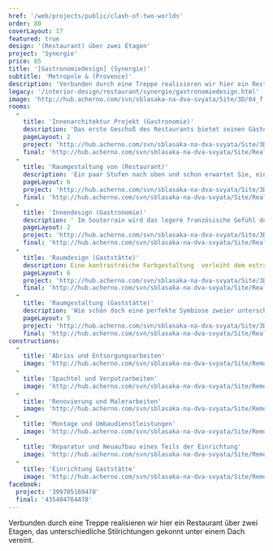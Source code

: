 ```yaml
---
href: '/web/projects/public/clash-of-two-worlds' 
order: 80
coverLayout: 17
featured: true
design: '(Restaurant) über zwei Etagen'
project: 'Synergie'
price: 65
title: '[Gastronomiedesign] (Synergie)'
subtitle: 'Metropole & (Provence)'
description: 'Verbunden durch eine Treppe realisieren wir hier ein Restaurant über zwei Etagen, das unterschiedliche Stilrichtungen gekonnt unter einem Dach vereint.'
legacy: '/interior-design/restaurant/synergie/gastronomiedesign.html'
image: 'http://hub.acherno.com/svn/sblasaka-na-dva-svyata/Site/3D/04_f.jpg'
rooms:
  -
    title: 'Innenarchitektur Projekt (Gastronomie)'
    description: 'Das erste Geschoß des Restaurants bietet seinen Gästen ein Ambiente, das im klassischen Stil der Provence gehalten ist.'
    pageLayout: 2
    project: 'http://hub.acherno.com/svn/sblasaka-na-dva-svyata/Site/3D/06_f.jpg'
    final: 'http://hub.acherno.com/svn/sblasaka-na-dva-svyata/Site/Realizacia/03.JPG'
  -
    title: 'Raumgestaltung von (Restaurant)'
    description: 'Ein paar Stufen nach oben und schon erwartet Sie, ein elegant und modern eingerichtetes Restaurant, das allen Trends der Moderne Rechnung trägt.'
    pageLayout: 6
    project: 'http://hub.acherno.com/svn/sblasaka-na-dva-svyata/Site/3D/01_f.bmp'
    final: 'http://hub.acherno.com/svn/sblasaka-na-dva-svyata/Site/Realizacia/01.JPG'
  -
    title: 'Innendesign (Gastronomie)'
    description: ' Im Souterrain wird das legeré französische Gefühl der Provence gelebt, während im Obergeschoss der Puls der Moderne zu spüren ist.'
    pageLayout: 2
    project: 'http://hub.acherno.com/svn/sblasaka-na-dva-svyata/Site/3D/04_f.jpg'
    final: 'http://hub.acherno.com/svn/sblasaka-na-dva-svyata/Site/Realizacia/04.JPG'
  -
    title: 'Raumdesign (Gaststätte)'
    description: Eine kontrastreiche Farbgestaltung  verleiht dem extravaganten Obergeschoss eine zusätzliche Lebendigkeit. Altweiß kombiniert mit glänzendem Schwarz und einer Texturtapete komplettiert das moderne Design. '
    pageLayout: 6
    project: 'http://hub.acherno.com/svn/sblasaka-na-dva-svyata/Site/3D/02_f.bmp'
    final: 'http://hub.acherno.com/svn/sblasaka-na-dva-svyata/Site/Realizacia/02.JPG'
  -
    title: 'Raumgestaltung (Gaststätte)'
    description: 'Wie schön doch eine perfekte Symbiose zweier unterschiedlicher Welten sein kann.'
    pageLayout: 5
    project: 'http://hub.acherno.com/svn/sblasaka-na-dva-svyata/Site/3D/05_f.jpg'
    final: 'http://hub.acherno.com/svn/sblasaka-na-dva-svyata/Site/Realizacia/05.JPG'
constructions:
  - 
    title: 'Abriss und Entsorgungsarbeiten'
    image: 'http://hub.acherno.com/svn/sblasaka-na-dva-svyata/Site/Remonti/01.jpg'
  - 
    title: 'Spachtel und Verputzarbeiten'
    image: 'http://hub.acherno.com/svn/sblasaka-na-dva-svyata/Site/Remonti/02.jpg'
  - 
    title: 'Renovierung und Malerarbeiten'
    image: 'http://hub.acherno.com/svn/sblasaka-na-dva-svyata/Site/Remonti/06.jpg'
  - 
    title: 'Montage und Umbaudienstleistungen'
    image: 'http://hub.acherno.com/svn/sblasaka-na-dva-svyata/Site/Remonti/07.jpg'
  -
    title: 'Reparatur und Neuaufbau eines Teils der Einrichtung'
    image: 'http://hub.acherno.com/svn/sblasaka-na-dva-svyata/Site/Remonti/04.jpg'
  -
    title: 'Einrichtung Gaststätte'
    image: 'http://hub.acherno.com/svn/sblasaka-na-dva-svyata/Site/Remonti/08.jpg'
facebook:
  project: '399705169478'
  final: '435404764478'
---
```

Verbunden durch eine Treppe realisieren wir hier ein Restaurant über zwei Etagen, das unterschiedliche Stilrichtungen gekonnt unter einem Dach vereint.
